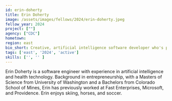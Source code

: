 ```yaml
---
id: erin-doherty
title: Erin Doherty
image: /assets/images/fellows/2024/erin-doherty.jpeg
fellow_year: 2024
project: [""]
agency: ["CDC"]
hometown: 
region: east
bio_short: Creative, artificial intelligence software developer who's passionate about health tech.
tags: ['east', '2024', 'active']
skills: ['', '' ]
---
```

Erin Doherty is a software engineer with experience in artificial intelligence and health technology. Background in entrepreneurship, with a Masters of Science from University of Washington and a Bachelors from Colorado School of Mines, Erin has previously worked at Fast Enterprises, Microsoft, and Providence. Erin enjoys skiing, horses, and soccer.